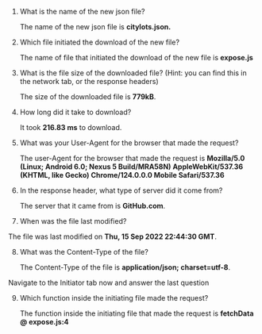 1. What is the name of the new json file?

   The name of the new json file is **citylots.json.**
   
2. Which file initiated the download of the new file?

   The name of file that initiated the download of the new file is **expose.js**
   
3. What is the file size of the downloaded file? (Hint: you can find this in the network tab, or the response headers)

   The size of the downloaded file is **779kB**.

4. How long did it take to download?

   It took **216.83 ms** to download.

5. What was your User-Agent for the browser that made the request?
   
    The user-Agent for the browser that made the request is **Mozilla/5.0 (Linux; Android 6.0; Nexus 5 Build/MRA58N) AppleWebKit/537.36 (KHTML, like Gecko) Chrome/124.0.0.0 Mobile Safari/537.36**
   
6. In the response header, what type of server did it come from?

    The server that it came from is **GitHub.com**. 

7. When was the file last modified?
   
  The file was last modified on **Thu, 15 Sep 2022 22:44:30 GMT**.
    
8. What was the Content-Type of the file?

    The Content-Type of the file is **application/json; charset=utf-8**.

Navigate to the Initiator tab now and answer the last question

9. Which function inside the initiating file made the request?

    The function inside the initiating file that made the request is **fetchData @ expose.js:4**
